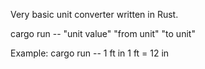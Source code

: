 Very basic unit converter written in Rust.

cargo run -- "unit value" "from unit" "to unit"

Example:
cargo run -- 1 ft in
1 ft = 12 in